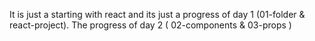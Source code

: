 It is just a starting with react and its just a progress of day 1 (01-folder & react-project).
The progress of day 2 ( 02-components & 03-props )
